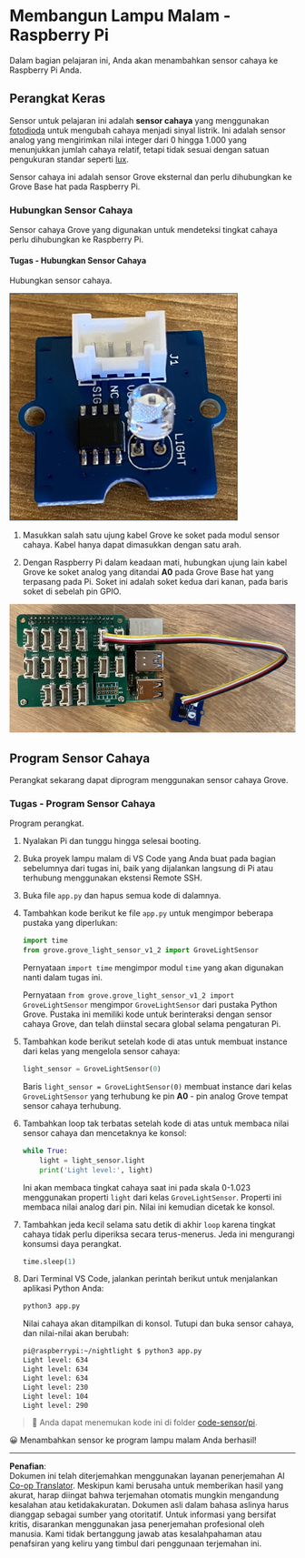 <!--
CO_OP_TRANSLATOR_METADATA:
{
  "original_hash": "ea733bd0cdf2479e082373f765a08678",
  "translation_date": "2025-08-28T00:48:25+00:00",
  "source_file": "1-getting-started/lessons/3-sensors-and-actuators/pi-sensor.md",
  "language_code": "id"
}
-->
# Membangun Lampu Malam - Raspberry Pi

Dalam bagian pelajaran ini, Anda akan menambahkan sensor cahaya ke Raspberry Pi Anda.

## Perangkat Keras

Sensor untuk pelajaran ini adalah **sensor cahaya** yang menggunakan [fotodioda](https://wikipedia.org/wiki/Photodiode) untuk mengubah cahaya menjadi sinyal listrik. Ini adalah sensor analog yang mengirimkan nilai integer dari 0 hingga 1.000 yang menunjukkan jumlah cahaya relatif, tetapi tidak sesuai dengan satuan pengukuran standar seperti [lux](https://wikipedia.org/wiki/Lux).

Sensor cahaya ini adalah sensor Grove eksternal dan perlu dihubungkan ke Grove Base hat pada Raspberry Pi.

### Hubungkan Sensor Cahaya

Sensor cahaya Grove yang digunakan untuk mendeteksi tingkat cahaya perlu dihubungkan ke Raspberry Pi.

#### Tugas - Hubungkan Sensor Cahaya

Hubungkan sensor cahaya.

![Sensor cahaya Grove](../../../../../translated_images/grove-light-sensor.b8127b7c434e632d6bcdb57587a14e9ef69a268a22df95d08628f62b8fa5505c.id.png)

1. Masukkan salah satu ujung kabel Grove ke soket pada modul sensor cahaya. Kabel hanya dapat dimasukkan dengan satu arah.

1. Dengan Raspberry Pi dalam keadaan mati, hubungkan ujung lain kabel Grove ke soket analog yang ditandai **A0** pada Grove Base hat yang terpasang pada Pi. Soket ini adalah soket kedua dari kanan, pada baris soket di sebelah pin GPIO.

![Sensor cahaya Grove terhubung ke soket A0](../../../../../translated_images/pi-light-sensor.66cc1e31fa48cd7d5f23400d4b2119aa41508275cb7c778053a7923b4e972d7e.id.png)

## Program Sensor Cahaya

Perangkat sekarang dapat diprogram menggunakan sensor cahaya Grove.

### Tugas - Program Sensor Cahaya

Program perangkat.

1. Nyalakan Pi dan tunggu hingga selesai booting.

1. Buka proyek lampu malam di VS Code yang Anda buat pada bagian sebelumnya dari tugas ini, baik yang dijalankan langsung di Pi atau terhubung menggunakan ekstensi Remote SSH.

1. Buka file `app.py` dan hapus semua kode di dalamnya.

1. Tambahkan kode berikut ke file `app.py` untuk mengimpor beberapa pustaka yang diperlukan:

    ```python
    import time
    from grove.grove_light_sensor_v1_2 import GroveLightSensor
    ```

    Pernyataan `import time` mengimpor modul `time` yang akan digunakan nanti dalam tugas ini.

    Pernyataan `from grove.grove_light_sensor_v1_2 import GroveLightSensor` mengimpor `GroveLightSensor` dari pustaka Python Grove. Pustaka ini memiliki kode untuk berinteraksi dengan sensor cahaya Grove, dan telah diinstal secara global selama pengaturan Pi.

1. Tambahkan kode berikut setelah kode di atas untuk membuat instance dari kelas yang mengelola sensor cahaya:

    ```python
    light_sensor = GroveLightSensor(0)
    ```

    Baris `light_sensor = GroveLightSensor(0)` membuat instance dari kelas `GroveLightSensor` yang terhubung ke pin **A0** - pin analog Grove tempat sensor cahaya terhubung.

1. Tambahkan loop tak terbatas setelah kode di atas untuk membaca nilai sensor cahaya dan mencetaknya ke konsol:

    ```python
    while True:
        light = light_sensor.light
        print('Light level:', light)
    ```

    Ini akan membaca tingkat cahaya saat ini pada skala 0-1.023 menggunakan properti `light` dari kelas `GroveLightSensor`. Properti ini membaca nilai analog dari pin. Nilai ini kemudian dicetak ke konsol.

1. Tambahkan jeda kecil selama satu detik di akhir `loop` karena tingkat cahaya tidak perlu diperiksa secara terus-menerus. Jeda ini mengurangi konsumsi daya perangkat.

    ```python
    time.sleep(1)
    ```

1. Dari Terminal VS Code, jalankan perintah berikut untuk menjalankan aplikasi Python Anda:

    ```sh
    python3 app.py
    ```

    Nilai cahaya akan ditampilkan di konsol. Tutupi dan buka sensor cahaya, dan nilai-nilai akan berubah:

    ```output
    pi@raspberrypi:~/nightlight $ python3 app.py 
    Light level: 634
    Light level: 634
    Light level: 634
    Light level: 230
    Light level: 104
    Light level: 290
    ```

> 💁 Anda dapat menemukan kode ini di folder [code-sensor/pi](../../../../../1-getting-started/lessons/3-sensors-and-actuators/code-sensor/pi).

😀 Menambahkan sensor ke program lampu malam Anda berhasil!

---

**Penafian**:  
Dokumen ini telah diterjemahkan menggunakan layanan penerjemahan AI [Co-op Translator](https://github.com/Azure/co-op-translator). Meskipun kami berusaha untuk memberikan hasil yang akurat, harap diingat bahwa terjemahan otomatis mungkin mengandung kesalahan atau ketidakakuratan. Dokumen asli dalam bahasa aslinya harus dianggap sebagai sumber yang otoritatif. Untuk informasi yang bersifat kritis, disarankan menggunakan jasa penerjemahan profesional oleh manusia. Kami tidak bertanggung jawab atas kesalahpahaman atau penafsiran yang keliru yang timbul dari penggunaan terjemahan ini.